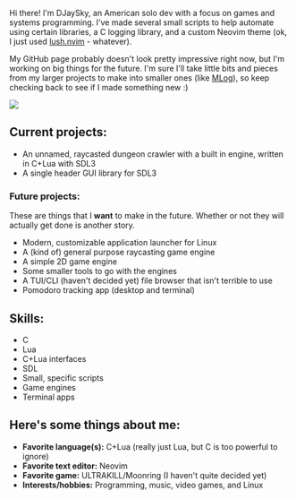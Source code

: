 Hi there! I'm DJaySky, an American solo dev with a focus on games and systems programming. I've made several small scripts to help automate using
certain libraries, a C logging library, and a custom Neovim theme (ok, I just used [lush.nvim](https://github.com/rktjmp/lush.nvim) - whatever).  

My GitHub page probably doesn't look pretty impressive right now, but I'm working on big things for the future. I'm sure I'll take little bits and
pieces from my larger projects to make into smaller ones (like [MLog](https://github.com/DJaySky/MLog)), so keep checking back to see if I made 
something new :)

<img src="https://github-readme-stats.vercel.app/api/top-langs/?username=djaysky"/>

## Current projects:
- An unnamed, raycasted dungeon crawler with a built in engine, written in C+Lua with SDL3
- A single header GUI library for SDL3

### Future projects:
These are things that I **want** to make in the future. Whether or not they will actually get done is another story.
- Modern, customizable application launcher for Linux
- A (kind of) general purpose raycasting game engine
- A simple 2D game engine
- Some smaller tools to go with the engines
- A TUI/CLI (haven't decided yet) file browser that isn't terrible to use
- Pomodoro tracking app (desktop and terminal)

## Skills:
- C
- Lua
- C+Lua interfaces
- SDL
- Small, specific scripts
- Game engines
- Terminal apps

## Here's some things about me:
- **Favorite language(s):** C+Lua (really just Lua, but C is too powerful to ignore)
- **Favorite text editor:** Neovim
- **Favorite game:** ULTRAKILL/Moonring (I haven't quite decided yet)
- **Interests/hobbies:** Programming, music, video games, and Linux
